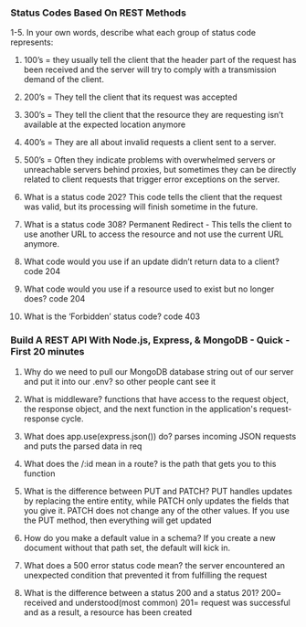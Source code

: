 ### Status Codes Based On REST Methods

1-5. In your own words, describe what each group of status code represents:

1. 100’s = they usually tell the client that the header part of the request has been received and the server will try to comply with a transmission demand of the client.

2. 200’s = They tell the client that its request was accepted

3. 300’s = They tell the client that the resource they are requesting isn’t available at the expected location anymore

4. 400’s = They are all about invalid requests a client sent to a server.

5. 500’s = Often they indicate problems with overwhelmed servers or unreachable servers behind proxies, but sometimes they can be directly related to client requests that trigger error exceptions on the server.

6. What is a status code 202?
This code tells the client that the request was valid, but its processing will finish sometime in the future.

7. What is a status code 308?
 Permanent Redirect - This tells the client to use another URL to access the resource and not use the current URL anymore. 

8. What code would you use if an update didn’t return data to a client?
code 204

9. What code would you use if a resource used to exist but no longer does?
code 204

10. What is the ‘Forbidden’ status code?
code 403

### Build A REST API With Node.js, Express, & MongoDB - Quick - First 20 minutes

1. Why do we need to pull our MongoDB database string out of our server and put it into our .env?
so other people cant see it

2. What is middleware?
functions that have access to the request object, the response object, and the next function in the application's request-response cycle.

3. What does app.use(express.json()) do?
parses incoming JSON requests and puts the parsed data in req

4. What does the /:id mean in a route?
is the path that gets you to this function

5. What is the difference between PUT and PATCH?
 PUT handles updates by replacing the entire entity, while PATCH only updates the fields that you give it. PATCH does not change any of the other values. If you use the PUT method, then everything will get updated


6. How do you make a default value in a schema?
If you create a new document without that path set, the default will kick in.

7. What does a 500 error status code mean?
the server encountered an unexpected condition that prevented it from fulfilling the request

8. What is the difference between a status 200 and a status 201?
200= received and understood(most common)
201= request was successful and as a result, a resource has been created 